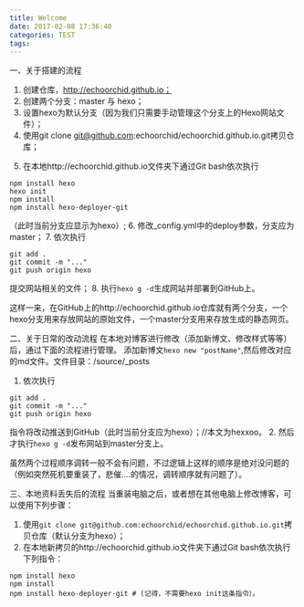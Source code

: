 ```yaml
---
title: Welcome
date: 2017-02-08 17:36:40
categories: TEST
tags:
---
```

一、关于搭建的流程

1. 创建仓库，http://echoorchid.github.io；
2. 创建两个分支：master 与 hexo；
3. 设置hexo为默认分支（因为我们只需要手动管理这个分支上的Hexo网站文件）；
4. 使用git clone git@github.com:echoorchid/echoorchid.github.io.git拷贝仓库；
<!-- more -->
5. 在本地http://echoorchid.github.io文件夹下通过Git bash依次执行
```
npm install hexo
hexo init
npm install
npm install hexo-deployer-git
```
（此时当前分支应显示为hexo）;
6. 修改_config.yml中的deploy参数，分支应为master；
7. 依次执行
```
git add .
git commit -m "..."
git push origin hexo
```
提交网站相关的文件；
8. 执行`hexo g -d`生成网站并部署到GitHub上。

这样一来，在GitHub上的http://echoorchid.github.io仓库就有两个分支，一个hexo分支用来存放网站的原始文件，一个master分支用来存放生成的静态网页。

二、关于日常的改动流程
在本地对博客进行修改（添加新博文、修改样式等等）后，通过下面的流程进行管理。
添加新博文`hexo new "postName"`,然后修改对应的md文件。文件目录：/source/_posts

1. 依次执行
```
git add .
git commit -m "..."
git push origin hexo
```
指令将改动推送到GitHub（此时当前分支应为hexo）；//本文为hexxoo。
2. 然后才执行`hexo g -d`发布网站到master分支上。

虽然两个过程顺序调转一般不会有问题，不过逻辑上这样的顺序是绝对没问题的（例如突然死机要重装了，悲催....的情况，调转顺序就有问题了）。

三、本地资料丢失后的流程
当重装电脑之后，或者想在其他电脑上修改博客，可以使用下列步骤：

1. 使用`git clone git@github.com:echoorchid/echoorchid.github.io.git`拷贝仓库（默认分支为hexo）；
2. 在本地新拷贝的http://echoorchid.github.io文件夹下通过Git bash依次执行下列指令：
```
npm install hexo
npm install
npm install hexo-deployer-git # (记得，不需要hexo init这条指令）。
```
